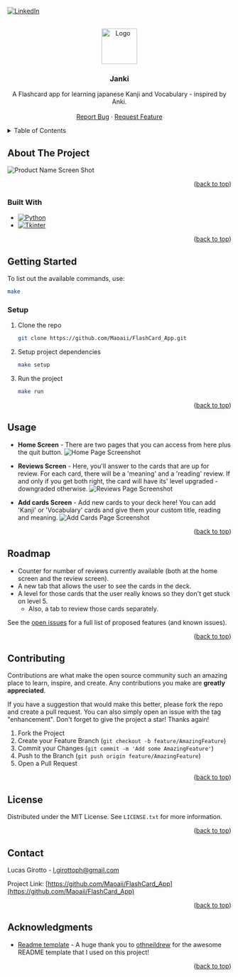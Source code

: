 <!-- Improved compatibility of back to top link: See: https://github.com/othneildrew/Best-README-Template/pull/73 -->
<a name="readme-top"></a>
<!--
*** Thanks for checking out the Best-README-Template. If you have a suggestion
*** that would make this better, please fork the repo and create a pull request
*** or simply open an issue with the tag "enhancement".
*** Don't forget to give the project a star!
*** Thanks again! Now go create something AMAZING! :D
-->



<!-- PROJECT SHIELDS -->
<!--
*** I'm using markdown "reference style" links for readability.
*** Reference links are enclosed in brackets [ ] instead of parentheses ( ).
*** See the bottom of this document for the declaration of the reference variables
*** for contributors-url, forks-url, etc. This is an optional, concise syntax you may use.
*** https://www.markdownguide.org/basic-syntax/#reference-style-links
-->
[![LinkedIn][linkedin-shield]][linkedin-url]



<!-- PROJECT LOGO -->
<br />
<div align="center">
  <a href="https://github.com/Maoaii/FlashCard_App">
    <img src="images/logo.png" alt="Logo" width="80" height="80">
  </a>

<h3 align="center">Janki</h3>

  <p align="center">
    A Flashcard app for learning japanese Kanji and Vocabulary - inspired by Anki.
    <br />
    <br />
    <a href="https://github.com/Maoaii/FlashCard_App/issues">Report Bug</a>
    ·
    <a href="https://github.com/Maoaii/FlashCard_App/issues">Request Feature</a>
  </p>
</div>



<!-- TABLE OF CONTENTS -->
<details>
  <summary>Table of Contents</summary>
  <ol>
    <li>
      <a href="#about-the-project">About The Project</a>
      <ul>
        <li><a href="#built-with">Built With</a></li>
      </ul>
    </li>
    <li>
      <a href="#getting-started">Getting Started</a>
      <ul>
        <li><a href="#setup">Setup</a></li>
      </ul>
    </li>
    <li><a href="#usage">Usage</a></li>
    <li><a href="#roadmap">Roadmap</a></li>
    <li><a href="#contributing">Contributing</a></li>
    <li><a href="#license">License</a></li>
    <li><a href="#contact">Contact</a></li>
    <li><a href="#acknowledgments">Acknowledgments</a></li>
  </ol>
</details>



<!-- ABOUT THE PROJECT -->
## About The Project

![Product Name Screen Shot][product-screenshot]



<p align="right">(<a href="#readme-top">back to top</a>)</p>



### Built With
* [![Python][Python.org]][Python-url]
* [![Tkinter][Tkinter.org]][Tkinter-url]

<p align="right">(<a href="#readme-top">back to top</a>)</p>



<!-- GETTING STARTED -->
## Getting Started

To list out the available commands, use:
  ```sh
  make
  ```


### Setup



1. Clone the repo
   ```sh
   git clone https://github.com/Maoaii/FlashCard_App.git
   ```
2. Setup project dependencies
   ```sh
   make setup
   ```
3. Run the project
    ```sh
    make run
    ```
  

<p align="right">(<a href="#readme-top">back to top</a>)</p>



<!-- USAGE EXAMPLES -->
## Usage
- <b>Home Screen</b> - There are two pages that you can access from here plus the quit button.
![Home Page Screenshot][product-screenshot]

- <b>Reviews Screen</b> - Here, you'll answer to the cards that are up for review. For each card, there will be a 'meaning' and a 'reading' review. If and only if you get both right, the card will have its' level upgraded - downgraded otherwise.
![Reviews Page Screenshot][reviews-screenshot]

- <b>Add cards Screen</b> - Add new cards to your deck here! You can add 'Kanji' or 'Vocabulary' cards and give them your custom title, reading and meaning.
![Add Cards Page Screenshot][add-screenshot]



<p align="right">(<a href="#readme-top">back to top</a>)</p>



<!-- ROADMAP -->
## Roadmap

- Counter for number of reviews currently available (both at the home screen and the review screen).
- A new tab that allows the user to see the cards in the deck.
- A level for those cards that the user really knows so they don't get stuck on level 5.
    - Also, a tab to review those cards separately.

See the [open issues](https://github.com/Maoaii/FlashCard_App/issues) for a full list of proposed features (and known issues).

<p align="right">(<a href="#readme-top">back to top</a>)</p>



<!-- CONTRIBUTING -->
## Contributing

Contributions are what make the open source community such an amazing place to learn, inspire, and create. Any contributions you make are **greatly appreciated**.

If you have a suggestion that would make this better, please fork the repo and create a pull request. You can also simply open an issue with the tag "enhancement".
Don't forget to give the project a star! Thanks again!

1. Fork the Project
2. Create your Feature Branch (`git checkout -b feature/AmazingFeature`)
3. Commit your Changes (`git commit -m 'Add some AmazingFeature'`)
4. Push to the Branch (`git push origin feature/AmazingFeature`)
5. Open a Pull Request

<p align="right">(<a href="#readme-top">back to top</a>)</p>



<!-- LICENSE -->
## License

Distributed under the MIT License. See `LICENSE.txt` for more information.

<p align="right">(<a href="#readme-top">back to top</a>)</p>



<!-- CONTACT -->
## Contact

Lucas Girotto - l.girottoph@gmail.com

Project Link: [https://github.com/Maoaii/FlashCard_App](https://github.com/Maoaii/FlashCard_App)

<p align="right">(<a href="#readme-top">back to top</a>)</p>



<!-- ACKNOWLEDGMENTS -->
## Acknowledgments

* [Readme template](https://github.com/othneildrew/Best-README-Template) - A huge thank you to [othneildrew](https://github.com/othneildrew) for the awesome README template that I used on this project!

<p align="right">(<a href="#readme-top">back to top</a>)</p>



<!-- MARKDOWN LINKS & IMAGES -->
<!-- https://www.markdownguide.org/basic-syntax/#reference-style-links -->
[issues-shield]: https://img.shields.io/github/issues/Maoaii/FlashCard_App.svg?style=for-the-badge
[issues-url]: https://github.com/Maoaii/FlashCard_App/issues

[license-shield]: https://img.shields.io/github/license/Maoaii/FlashCard_App.svg?style=for-the-badge
[license-url]: https://github.com/Maoaii/FlashCard_App/blob/master/LICENSE.txt

[linkedin-shield]: https://img.shields.io/badge/-LinkedIn-black.svg?style=for-the-badge&logo=linkedin&colorB=555
[linkedin-url]: https://linkedin.com/in/lucas_girotto

[product-screenshot]: images/app_screenshot.png
[reviews-screenshot]: images/reviews_screenshot.png
[add-screenshot]: images/add_screenshot.png


[Python.org]: https://img.shields.io/badge/-Python-blue?style=for-the-badge&logo=appveyor
[Python-url]: https://www.python.org/

[Tkinter.org]: https://img.shields.io/badge/-Tkinter-orange?style=for-the-badge&logo=appveyor
[Tkinter-url]: https://docs.python.org/3/library/tkinter.html
